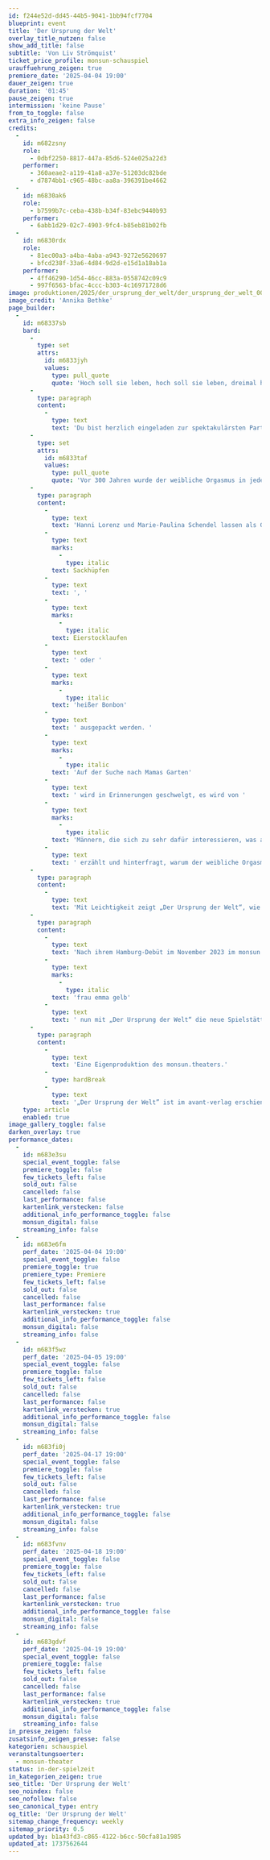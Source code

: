 ```yaml
---
id: f244e52d-dd45-44b5-9041-1bb94fcf7704
blueprint: event
title: 'Der Ursprung der Welt'
overlay_title_nutzen: false
show_add_title: false
subtitle: 'Von Liv Strömquist'
ticket_price_profile: monsun-schauspiel
urauffuehrung_zeigen: true
premiere_date: '2025-04-04 19:00'
dauer_zeigen: true
duration: '01:45'
pause_zeigen: true
intermission: 'keine Pause'
from_to_toggle: false
extra_info_zeigen: false
credits:
  -
    id: m682zsny
    role:
      - 0dbf2250-8817-447a-85d6-524e025a22d3
    performer:
      - 360aeae2-a119-41a8-a37e-51203dc82bde
      - d7874bb1-c965-48bc-aa8a-396391be4662
  -
    id: m6830ak6
    role:
      - b7599b7c-ceba-438b-b34f-83ebc9440b93
    performer:
      - 6abb1d29-02c7-4903-9fc4-b85eb81b02fb
  -
    id: m6830rdx
    role:
      - 81ec00a3-a4ba-4aba-a943-9272e5620697
      - bfcd238f-33a6-4d84-9d2d-e15d1a18ab1a
    performer:
      - 4ff46290-1d54-46cc-883a-0558742c09c9
      - 997f6563-bfac-4ccc-b303-4c16971728d6
image: produktionen/2025/der_ursprung_der_welt/der_ursprung_der_welt_001.jpg
image_credit: 'Annika Bethke'
page_builder:
  -
    id: m68337sb
    bard:
      -
        type: set
        attrs:
          id: m6833jyh
          values:
            type: pull_quote
            quote: 'Hoch soll sie leben, hoch soll sie leben, dreimal hoch!'
      -
        type: paragraph
        content:
          -
            type: text
            text: 'Du bist herzlich eingeladen zur spektakulärsten Party des Jahrtausends: Wir feiern den 300.000. Geburtstag der Vulva! Zur Feier des Tages lassen wir das Leben der Vulva Revue passieren, erinnern uns an alle witzigen und spannenden Momente, lassen uns überraschen und schenken dem Geburtstagskind unsere volle Aufmerksamkeit!'
      -
        type: set
        attrs:
          id: m6833taf
          values:
            type: pull_quote
            quote: 'Vor 300 Jahren wurde der weibliche Orgasmus in jedem medizinischen Buch erwähnt und man ging davon aus, dass er wichtig für die Fortpflanzung ist.'
      -
        type: paragraph
        content:
          -
            type: text
            text: 'Hanni Lorenz und Marie-Paulina Schendel lassen als Gastgeberinnen die Korken knallen und bieten den Gästen eine bunte Party, bei denen alle Geburtstagsspielklassiker wie '
          -
            type: text
            marks:
              -
                type: italic
            text: Sackhüpfen
          -
            type: text
            text: ', '
          -
            type: text
            marks:
              -
                type: italic
            text: Eierstocklaufen
          -
            type: text
            text: ' oder '
          -
            type: text
            marks:
              -
                type: italic
            text: 'heißer Bonbon'
          -
            type: text
            text: ' ausgepackt werden. '
          -
            type: text
            marks:
              -
                type: italic
            text: 'Auf der Suche nach Mamas Garten'
          -
            type: text
            text: ' wird in Erinnerungen geschwelgt, es wird von '
          -
            type: text
            marks:
              -
                type: italic
            text: 'Männern, die sich zu sehr dafür interessieren, was als „das weibliche Geschlechtsorgan“ bezeichnet wird'
          -
            type: text
            text: ' erzählt und hinterfragt, warum der weibliche Orgasmus der Gegenwart angeblich so viel schwieriger zu erreichen ist als der männliche.'
      -
        type: paragraph
        content:
          -
            type: text
            text: 'Mit Leichtigkeit zeigt „Der Ursprung der Welt“, wie absurd und tief verwurzelt patriarchale Strukturen die Vorstellungen von Weiblichkeit prägen. Das Stück nimmt uns mit auf eine Reise von der Antike bis in die Gegenwart, hält der Gesellschaft den Spiegel vor und lädt dabei zu einer besonderen Geburtstagsfeier ein – mal süß, mal sauer, mal hart, mal weich, so wie eine perfekt zusammengestellte bunte Tüte.'
      -
        type: paragraph
        content:
          -
            type: text
            text: 'Nach ihrem Hamburg-Debüt im November 2023 im monsun.theater eröffnet das Performancekollektiv '
          -
            type: text
            marks:
              -
                type: italic
            text: 'frau emma gelb'
          -
            type: text
            text: ' nun mit „Der Ursprung der Welt“ die neue Spielstätte des Hauses. Das Kollektiv entwickelt partizipative Formate und kombiniert diese mit klassischem Schauspiel und lädt das Publikum ein, aktiv Teil der Inszenierung zu werden. Mit ihrer Arbeit erforschen sie zentrale gesellschaftliche und menschliche Themen – wie in dieser Inszenierung die kulturellen und biologischen Ursprünge der Menschheit.'
      -
        type: paragraph
        content:
          -
            type: text
            text: 'Eine Eigenproduktion des monsun.theaters.'
          -
            type: hardBreak
          -
            type: text
            text: '„Der Ursprung der Welt” ist im avant-verlag erschienen.'
    type: article
    enabled: true
image_gallery_toggle: false
darken_overlay: true
performance_dates:
  -
    id: m683e3su
    special_event_toggle: false
    premiere_toggle: false
    few_tickets_left: false
    sold_out: false
    cancelled: false
    last_performance: false
    kartenlink_verstecken: false
    additional_info_performance_toggle: false
    monsun_digital: false
    streaming_info: false
  -
    id: m683e6fm
    perf_date: '2025-04-04 19:00'
    special_event_toggle: false
    premiere_toggle: true
    premiere_type: Premiere
    few_tickets_left: false
    sold_out: false
    cancelled: false
    last_performance: false
    kartenlink_verstecken: true
    additional_info_performance_toggle: false
    monsun_digital: false
    streaming_info: false
  -
    id: m683f5wz
    perf_date: '2025-04-05 19:00'
    special_event_toggle: false
    premiere_toggle: false
    few_tickets_left: false
    sold_out: false
    cancelled: false
    last_performance: false
    kartenlink_verstecken: true
    additional_info_performance_toggle: false
    monsun_digital: false
    streaming_info: false
  -
    id: m683fi0j
    perf_date: '2025-04-17 19:00'
    special_event_toggle: false
    premiere_toggle: false
    few_tickets_left: false
    sold_out: false
    cancelled: false
    last_performance: false
    kartenlink_verstecken: true
    additional_info_performance_toggle: false
    monsun_digital: false
    streaming_info: false
  -
    id: m683fvnv
    perf_date: '2025-04-18 19:00'
    special_event_toggle: false
    premiere_toggle: false
    few_tickets_left: false
    sold_out: false
    cancelled: false
    last_performance: false
    kartenlink_verstecken: true
    additional_info_performance_toggle: false
    monsun_digital: false
    streaming_info: false
  -
    id: m683gdvf
    perf_date: '2025-04-19 19:00'
    special_event_toggle: false
    premiere_toggle: false
    few_tickets_left: false
    sold_out: false
    cancelled: false
    last_performance: false
    kartenlink_verstecken: true
    additional_info_performance_toggle: false
    monsun_digital: false
    streaming_info: false
in_presse_zeigen: false
zusatsinfo_zeigen_presse: false
kategorien: schauspiel
veranstaltungsoerter:
  - monsun-theater
status: in-der-spielzeit
in_kategorien_zeigen: true
seo_title: 'Der Ursprung der Welt'
seo_noindex: false
seo_nofollow: false
seo_canonical_type: entry
og_title: 'Der Ursprung der Welt'
sitemap_change_frequency: weekly
sitemap_priority: 0.5
updated_by: b1a43fd3-c865-4122-b6cc-50cfa81a1985
updated_at: 1737562644
---
```

